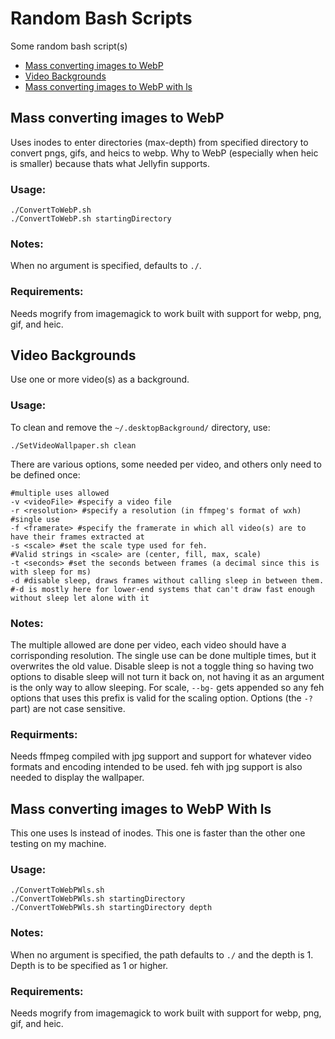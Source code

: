 # Random Bash Scripts

Some random bash script(s)

 - [Mass converting images to WebP](#mass-converting-images-to-webp)
 - [Video Backgrounds](#video-backgrounds)
 - [Mass converting images to WebP with ls](#mass-converting-images-to-webp-with-ls)

## Mass converting images to WebP

Uses inodes to enter directories (max-depth) from specified directory to convert pngs, gifs, and heics to webp.
Why to WebP (especially when heic is smaller) because thats what Jellyfin supports.

### Usage:

```
./ConvertToWebP.sh
./ConvertToWebP.sh startingDirectory
```

### Notes:

When no argument is specified, defaults to `./`.

### Requirements:

Needs mogrify from imagemagick to work built with support for webp, png, gif, and heic.

## Video Backgrounds

Use one or more video(s) as a background.

### Usage:

To clean and remove the `~/.desktopBackground/` directory, use:
```
./SetVideoWallpaper.sh clean
```
There are various options, some needed per video, and others only need to be defined once:
```
#multiple uses allowed
-v <videoFile> #specify a video file
-r <resolution> #specify a resolution (in ffmpeg's format of wxh)
#single use
-f <framerate> #specify the framerate in which all video(s) are to have their frames extracted at
-s <scale> #set the scale type used for feh.
#Valid strings in <scale> are (center, fill, max, scale)
-t <seconds> #set the seconds between frames (a decimal since this is with sleep for ms)
-d #disable sleep, draws frames without calling sleep in between them.
#-d is mostly here for lower-end systems that can't draw fast enough without sleep let alone with it
```

### Notes:

The multiple allowed are done per video, each video should have a corrisponding resolution.
The single use can be done multiple times, but it overwrites the old value.
Disable sleep is not a toggle thing so having two options to disable sleep will not turn it back on, not having it as an argument is the only way to allow sleeping.
For scale, `--bg-` gets appended so any feh options that uses this prefix is valid for the scaling option.
Options (the `-?` part) are not case sensitive.

### Requirments:

Needs ffmpeg compiled with jpg support and support for whatever video formats and encoding intended to be used. feh with jpg support is also needed to display the wallpaper.

## Mass converting images to WebP With ls

This one uses ls instead of inodes. This one is faster than the other one testing on my machine.

### Usage:

```
./ConvertToWebPWls.sh
./ConvertToWebPWls.sh startingDirectory
./ConvertToWebPWls.sh startingDirectory depth
```

### Notes:

When no argument is specified, the path defaults to `./` and the depth is 1.
Depth is to be specified as 1 or higher.

### Requirements:

Needs mogrify from imagemagick to work built with support for webp, png, gif, and heic.
